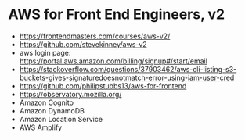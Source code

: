 # AWS for Front End Engineers, v2

* <https://frontendmasters.com/courses/aws-v2/>
* <https://github.com/stevekinney/aws-v2>
* aws login page: <https://portal.aws.amazon.com/billing/signup#/start/email>
* <https://stackoverflow.com/questions/37903462/aws-cli-listing-s3-buckets-gives-signaturedoesnotmatch-error-using-iam-user-cred>
* <https://github.com/philipstubbs13/aws-for-frontend>
* <https://observatory.mozilla.org/>
* Amazon Cognito
* Amazon DynamoDB
* Amazon Location Service
* AWS Amplify
